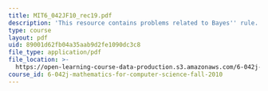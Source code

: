```yaml
---
title: MIT6_042JF10_rec19.pdf
description: 'This resource contains problems related to Bayes'' rule. '
type: course
layout: pdf
uid: 89001d62fb04a35aab9d2fe1090dc3c8
file_type: application/pdf
file_location: >-
  https://open-learning-course-data-production.s3.amazonaws.com/6-042j-mathematics-for-computer-science-fall-2010/89001d62fb04a35aab9d2fe1090dc3c8_MIT6_042JF10_rec19.pdf
course_id: 6-042j-mathematics-for-computer-science-fall-2010
---
```

